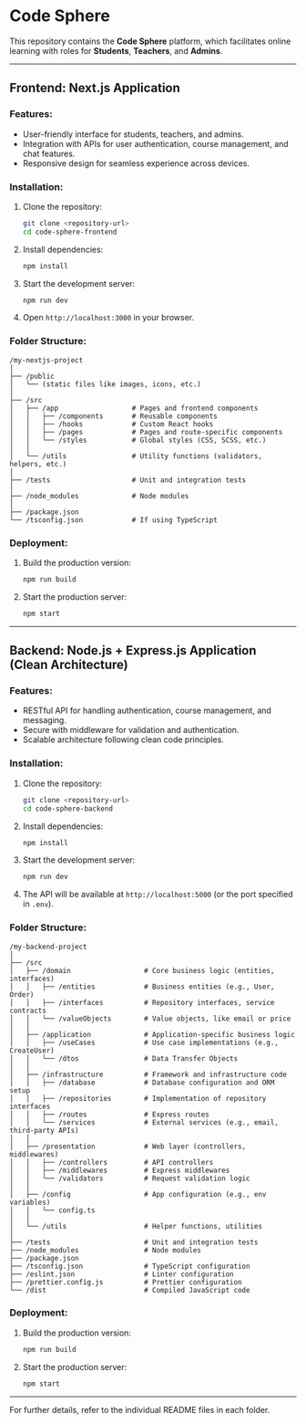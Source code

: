# Code Sphere

This repository contains the **Code Sphere** platform, which facilitates online learning with roles for **Students**, **Teachers**, and **Admins**.

---

## Frontend: Next.js Application

### Features:
- User-friendly interface for students, teachers, and admins.
- Integration with APIs for user authentication, course management, and chat features.
- Responsive design for seamless experience across devices.

### Installation:
1. Clone the repository:
   ```bash
   git clone <repository-url>
   cd code-sphere-frontend
   ```
2. Install dependencies:
   ```bash
   npm install
   ```
3. Start the development server:
   ```bash
   npm run dev
   ```
4. Open `http://localhost:3000` in your browser.

### Folder Structure:
```
/my-nextjs-project
│
├── /public
│   └── (static files like images, icons, etc.)
│
├── /src
│   ├── /app                  # Pages and frontend components
│   │   ├── /components       # Reusable components
│   │   ├── /hooks            # Custom React hooks
│   │   ├── /pages            # Pages and route-specific components
│   │   └── /styles           # Global styles (CSS, SCSS, etc.)
│   │
│   └── /utils                # Utility functions (validators, helpers, etc.)
│
├── /tests                    # Unit and integration tests
│
├── /node_modules             # Node modules
│
├── /package.json
└── /tsconfig.json            # If using TypeScript

```

### Deployment:
1. Build the production version:
   ```bash
   npm run build
   ```
2. Start the production server:
   ```bash
   npm start
   ```

---

## Backend: Node.js + Express.js Application (Clean Architecture)

### Features:
- RESTful API for handling authentication, course management, and messaging.
- Secure with middleware for validation and authentication.
- Scalable architecture following clean code principles.

### Installation:
1. Clone the repository:
   ```bash
   git clone <repository-url>
   cd code-sphere-backend
   ```
2. Install dependencies:
   ```bash
   npm install
   ```
3. Start the development server:
   ```bash
   npm run dev
   ```
4. The API will be available at `http://localhost:5000` (or the port specified in `.env`).

### Folder Structure:
```
/my-backend-project
│
├── /src
│   ├── /domain                  # Core business logic (entities, interfaces)
│   │   ├── /entities            # Business entities (e.g., User, Order)
│   │   ├── /interfaces          # Repository interfaces, service contracts
│   │   └── /valueObjects        # Value objects, like email or price
│   │
│   ├── /application             # Application-specific business logic
│   │   ├── /useCases            # Use case implementations (e.g., CreateUser)
│   │   └── /dtos                # Data Transfer Objects
│   │
│   ├── /infrastructure          # Framework and infrastructure code
│   │   ├── /database            # Database configuration and ORM setup
│   │   ├── /repositories        # Implementation of repository interfaces
│   │   ├── /routes              # Express routes
│   │   └── /services            # External services (e.g., email, third-party APIs)
│   │
│   ├── /presentation            # Web layer (controllers, middlewares)
│   │   ├── /controllers         # API controllers
│   │   ├── /middlewares         # Express middlewares
│   │   └── /validators          # Request validation logic
│   │
│   ├── /config                  # App configuration (e.g., env variables)
│   │   └── config.ts
│   │
│   └── /utils                   # Helper functions, utilities
│
├── /tests                       # Unit and integration tests
├── /node_modules                # Node modules
├── /package.json
├── /tsconfig.json               # TypeScript configuration
├── /eslint.json                 # Linter configuration
├── /prettier.config.js          # Prettier configuration
└── /dist                        # Compiled JavaScript code
```

### Deployment:
1. Build the production version:
   ```bash
   npm run build
   ```
2. Start the production server:
   ```bash
   npm start
   ```

---

For further details, refer to the individual README files in each folder.


